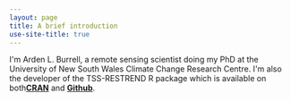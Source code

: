 ```yaml
---
layout: page
title: A brief introduction
use-site-title: true
---
```


I'm Arden L. Burrell, a remote sensing scientist doing my PhD at the University of New South Wales Climate Change Research Centre. I'm also the developer of the TSS-RESTREND R package which is available on both[**CRAN**](https://cran.r-project.org/web/packages/TSS.RESTREND/index.html) and [**Github**](https://github.com/ArdenB/TSSRESTREND).
